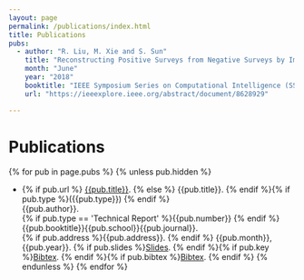 ```yaml
---
layout: page
permalink: /publications/index.html
title: Publications
pubs: 
  - author: "R. Liu, M. Xie and S. Sun"
    title: "Reconstructing Positive Surveys from Negative Surveys by Improved Artificial Immune Network"
    month: "June"
    year: "2018"
    booktitle: "IEEE Symposium Series on Computational Intelligence (SSCI)"
    url: "https://ieeexplore.ieee.org/abstract/document/8628929"

---
```


# Publications

{% for pub in page.pubs %}
{% unless pub.hidden %}
  - {% if pub.url %} [{{pub.title}}]({{pub.url}}).
    {% else %} {{pub.title}}.
    {% endif %}{% if pub.type %}({{pub.type}})
    {% endif %}<br>
    {{pub.author}}.<br>
    {% if pub.type == 'Technical Report' %}{{pub.number}}
    {% endif %}{{pub.booktitle}}{{pub.school}}{{pub.journal}}.<br>
    {% if pub.address %}{{pub.address}}.
    {% endif %} {{pub.month}}, {{pub.year}}. {% if pub.slides %}[Slides]({{pub.slides}}).
    {% endif %}{% if pub.key %}[Bibtex](http://groups.csail.mit.edu/commit/bibtex.cgi?key={{pub.key}}).
    {% endif %}{% if pub.bibtex %}[Bibtex]({{pub.bibtex}}).
    {% endif %}
{% endunless %}
{% endfor %}

<!--
# Patents
See [Google Patent Search results](https://patents.google.com/?inventor=Jason+Ansel,-Lango&num=100&sort=old).
-->
